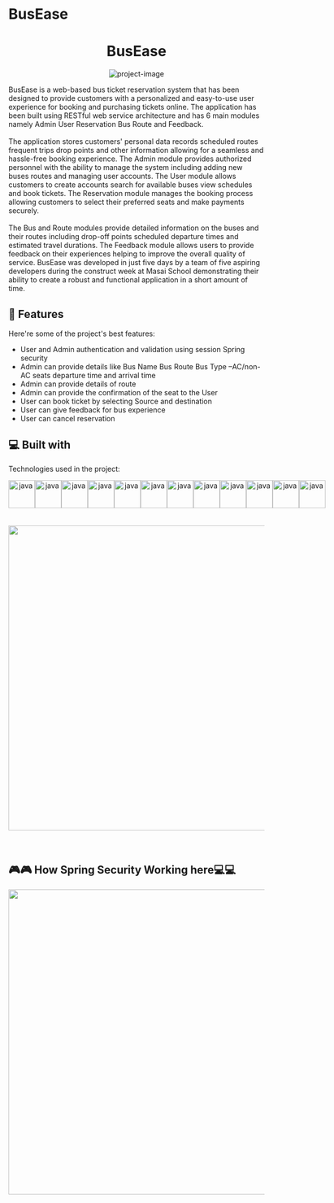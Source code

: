 # BusEase
<h1 align="center" id="title">BusEase</h1>

<p align="center"><img src="https://user-images.githubusercontent.com/58816804/229332932-597fc09b-6fa0-4829-9929-d6c685d593e5.png" alt="project-image"></p>

<p id="description">BusEase is a web-based bus ticket reservation system that has been designed to provide customers with a personalized and easy-to-use user experience for booking and purchasing tickets online. The application has been built using RESTful web service architecture and has 6 main modules namely Admin User Reservation Bus Route and Feedback.</br></br> The application stores customers' personal data records scheduled routes frequent trips drop points and other information allowing for a seamless and hassle-free booking experience. The Admin module provides authorized personnel with the ability to manage the system including adding new buses routes and managing user accounts. The User module allows customers to create accounts search for available buses view schedules and book tickets. The Reservation module manages the booking process allowing customers to select their preferred seats and make payments securely.</br></br> The Bus and Route modules provide detailed information on the buses and their routes including drop-off points scheduled departure times and estimated travel durations. The Feedback module allows users to provide feedback on their experiences helping to improve the overall quality of service. BusEase was developed in just five days by a team of five aspiring developers during the construct week at Masai School demonstrating their ability to create a robust and functional application in a short amount of time.</p>

  
  
<h2>🧐 Features</h2>

Here're some of the project's best features:

*   User and Admin authentication and validation using session Spring security
*   Admin can provide details like Bus Name Bus Route Bus Type –AC/non-AC seats departure time and arrival time
*   Admin can provide details of route
*   Admin can provide the confirmation of the seat to the User
*   User can book ticket by selecting Source and destination
*   User can give feedback for bus experience
*   User can cancel reservation

  
  
<h2>💻 Built with</h2>

Technologies used in the project:
<div  margin-right = "30px" align ="center" style="display: flex; justify-content: center ; justify-content: space-between;">

 <img src="https://user-images.githubusercontent.com/25181517/117201156-9a724800-adec-11eb-9a9d-3cd0f67da4bc.png" height="55" width="52" alt="java"  />
 <img src="https://user-images.githubusercontent.com/25181517/183896128-ec99105a-ec1a-4d85-b08b-1aa1620b2046.png" height="55" width="52" alt="java"  />  
<img src="https://user-images.githubusercontent.com/25181517/117201470-f6d56780-adec-11eb-8f7c-e70e376cfd07.png" height="55" width="52" alt="java"  />
<img src="https://user-images.githubusercontent.com/25181517/183891303-41f257f8-6b3d-487c-aa56-c497b880d0fb.png" height="55" width="52" alt="java"  />
<img src="https://user-images.githubusercontent.com/25181517/192107858-fe19f043-c502-4009-8c47-476fc89718ad.png" height="55" width="52" alt="java"  />
<img src="https://user-images.githubusercontent.com/25181517/117207493-49665200-adf4-11eb-808e-a9c0fcc2a0a0.png" height="55" width="52" alt="java"  />
<img src="https://user-images.githubusercontent.com/25181517/186711335-a3729606-5a78-4496-9a36-06efcc74f800.png" height="55" width="52" alt="java"  />
<img src="https://user-images.githubusercontent.com/25181517/190229463-87fa862f-ccf0-48da-8023-940d287df610.png" height="55" width="52" alt="java"  />
<img src="https://user-images.githubusercontent.com/25181517/117207242-07d5a700-adf4-11eb-975e-be04e62b984b.png" height="55" width="52" alt="java"  /> 
<img src="https://user-images.githubusercontent.com/25181517/192109061-e138ca71-337c-4019-8d42-4792fdaa7128.png" height="55" width="52" alt="java"  />
<img src="https://user-images.githubusercontent.com/25181517/192108892-6e9b5cdf-4e35-4a70-ad9a-801a93a07c1c.png" height="55" width="52" alt="java"  />
<img src="https://user-images.githubusercontent.com/25181517/192108374-8da61ba1-99ec-41d7-80b8-fb2f7c0a4948.png" height="55" width="52" alt="java"  />

 
  </div>
   </br></br>
 <div align = "center">
<img src = "https://user-images.githubusercontent.com/58816804/229336893-c7e137a7-a83d-43f4-a0a3-33f79334d27f.png" height="600px" width="900px"/>
</div>
</br></br>
<h2 text-align= "center">🎮🎮 How Spring Security Working here💻💻</h2>
 <div align = "center">
<img src = "https://user-images.githubusercontent.com/58816804/231059927-55a1eda3-6fa2-4031-bb2b-e727315ba658.png" height="600px" width="900px"/>
</div>

